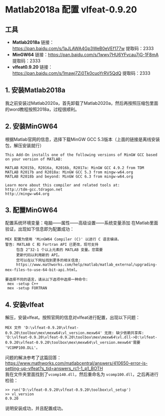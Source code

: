 # Matlab2018a 配置 vlfeat-0.9.20

## 工具
- **Matlab2018a** 
链接：https://pan.baidu.com/s/1aJLAWA4Gp3WeB0eVEf177w 
提取码：2333
- **MinGW64**
链接：https://pan.baidu.com/s/1wwv7HU6YFvcau7jG-1F8mA 
提取码：2333
- **vlfeat0.9.20**
链接：https://pan.baidu.com/s/1mawj7Zi0Tk0cuoYrRV5QdQ 
提取码：2333 

## 1. 安装Matlab2018a
我之前安装过Matlab2020a，首先卸载了Matlab2020a，然后再按照压缩包里面的word教程按照2018a，过程很顺利。

## 2. 安装MinGW64
根据Matlab官网的信息，选择下载MinGW GCC 5.3版本（上面的链接是离线安装包，解压安装就行）
```
This Add-On installs one of the following versions of MinGW GCC based on your version of MATLAB:

MATLAB R2015b, R2016a, R2016b, R2017a: MinGW GCC 4.9.2 from TDM
MATLAB R2017b and R2018a: MinGW GCC 5.3 from mingw-w64.org
MATLAB R2018b and beyond: MinGW GCC 6.3 from mingw-w64.org

Learn more about this compiler and related tools at:
http://tdm-gcc.tdragon.net
http://mingw-w64.org
```

## 3. 配置MinGW64
配置系统环境变量：电脑——属性——高级设置——系统变量添加
在Matlab里面验证，出现如下信息即为配置成功：
```
MEX 配置为使用 'MinGW64 Compiler (C)' 以进行 C 语言编译。
警告: MATLAB C 和 Fortran API 已更改，现可支持
	 包含 2^32-1 个以上元素的 MATLAB 变量。您需要
	 更新代码以利用新的 API。
	 您可以在以下网址找到更多的相关信息:
	 https://www.mathworks.com/help/matlab/matlab_external/upgrading-mex-files-to-use-64-bit-api.html。

要选择不同的语言，请从以下选项中选择一种命令:
 mex -setup C++ 
 mex -setup FORTRAN
```

## 4. 安装vlfeat
解压，安装vlfeat。按照官网的信息对vlfeat进行配置，出现以下问题：
```
MEX 文件 'D:\vlfeat-0.9.20\vlfeat-0.9.20\toolbox\mex\mexw64\vl_version.mexw64' 无效: 缺少依赖共享库:
'D:\vlfeat-0.9.20\vlfeat-0.9.20\toolbox\mex\mexw64\vl.dll->D:\vlfeat-0.9.20\vlfeat-0.9.20\toolbox\mex\mexw64\vl_version.mexw64'需要 'VCOMP100.DLL'。
```
问题的解决参考了这篇回答：
https://www.mathworks.com/matlabcentral/answers/410650-error-is-setting-up-vlfeat?s_tid=answers_rc1-1_p1_BOTH  
我在文件夹里面找到了`vcomp140.dll`，然后重命名为 `vcomp100.dll`，之后再进行检验：
```
>> run('D:\vlfeat-0.9.20\vlfeat-0.9.20\toolbox\vl_setup')
>> vl_version
0.9.20
```
说明安装成功，并且配置成功。
